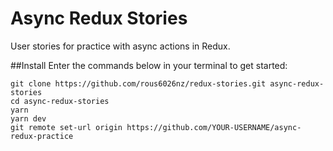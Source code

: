 # Async Redux Stories 
User stories for practice with async actions in Redux.

##Install
Enter the commands below in your terminal to get started:

```shell
git clone https://github.com/rous6026nz/redux-stories.git async-redux-stories
cd async-redux-stories
yarn
yarn dev
git remote set-url origin https://github.com/YOUR-USERNAME/async-redux-practice
```
